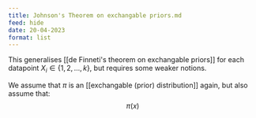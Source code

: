 ```yaml
---
title: Johnson's Theorem on exchangable priors.md
feed: hide
date: 20-04-2023
format: list
---
```



This generalises [[de Finneti's theorem on exchangable priors]] for each datapoint $X_i\in\{1,2,...,k\}$, but requires some weaker notions.

We assume that $\pi$ is an [[exchangable (prior) distribution]] again, but also assume that:$$\pi(x)$$